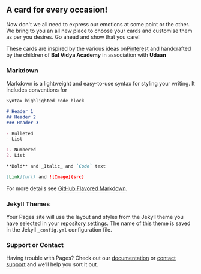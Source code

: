 ## A card for every occasion!

Now don't we all need to express our emotions at some point or the other.
We bring to you an all new place to choose your cards and customise them as per you desires. Go ahead and show that you care!

These cards are inspired by the various ideas on[Pinterest](https://in.pinterest.com) and handcrafted by the children of **Bal Vidya Academy** in association with **Udaan**

### Markdown

Markdown is a lightweight and easy-to-use syntax for styling your writing. It includes conventions for

```markdown
Syntax highlighted code block

# Header 1
## Header 2
### Header 3

- Bulleted
- List

1. Numbered
2. List

**Bold** and _Italic_ and `Code` text

[Link](url) and ![Image](src)
```

For more details see [GitHub Flavored Markdown](https://guides.github.com/features/mastering-markdown/).

### Jekyll Themes

Your Pages site will use the layout and styles from the Jekyll theme you have selected in your [repository settings](https://github.com/Isha-madhurendra/CARD-IT/settings). The name of this theme is saved in the Jekyll `_config.yml` configuration file.

### Support or Contact

Having trouble with Pages? Check out our [documentation](https://help.github.com/categories/github-pages-basics/) or [contact support](https://github.com/contact) and we’ll help you sort it out.

